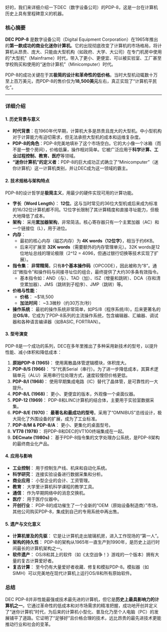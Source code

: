 好的，我们来详细介绍一下DEC（数字设备公司）的PDP-8，这是一台在计算机历史上具有里程碑意义的机器。

### 核心摘要

**DEC PDP-8** 是数字设备公司（Digital Equipment Corporation）在1965年推出的**第一款成功的商业化迷你计算机**。它的出现彻底改变了计算机的市场格局，将计算机从昂贵、庞大、只能由大型机构（如政府、大学、大公司）在专门机房中使用的“大型机”（Mainframe）时代，带入了更小、更便宜、可以被实验室、工厂甚至学校购买和使用的“迷你计算机”（Minicomputer）时代。

PDP-8的成功关键在于其**极简的设计和革命性的低价格**。当时大型机动辄数十万至上百万美元，而PDP-8的售价仅为**18,500美元**左右，真正实现了“计算机平民化”。

---

### 详细介绍

#### 1. 历史背景与意义

*   **时代背景**：在1960年代早期，计算机大多是昂贵且庞大的大型机。中小型机构对于计算能力有迫切需求，但无法承担大型机的成本和运维复杂度。
*   **PDP-8的角色**：PDP-8完美地填补了这个市场空白。它的大小像一个冰箱（而不是一整个房间），价格低廉，操作相对简单。它被广泛应用于**科学计算、工业过程控制、教育、医疗**等领域。
*   **“迷你计算机”的定义者**：PDP-8的巨大成功正式确立了“Minicomputer”（迷你计算机）这一计算机类别，并让DEC成为这一领域的霸主。

#### 2. 技术规格与架构特点

PDP-8的设计哲学是**极简主义**，用最少的硬件实现可用的计算功能。

*   **字长（Word Length）**： **12位**。这与当时常见的36位大型机或后来成为标准的16/32位计算机都不同。12位字长限制了其计算精度和直接寻址能力，但极大地降低了成本。
*   **架构**： 采用**累加器架构**，非常简洁。核心寄存器只有一个主累加器（AC）和一个链接位（L），用于进位。
*   **内存**：
    *   最初的核心内存（磁芯内存）为 **4K words（12位字）**，相当于约6KB。
    *   后来可扩展至 **32K words**（需要额外的内存管理单元）。32K words是12位地址总线的理论极限（2^12 = 4096，但通过银行切换等技术实现了扩展）。
*   **指令集**： **非常精简**，只有**8个基本操作码**（OPCODE），因此被称为“8”。通过“微指令”和操作码与间接寻址位的组合，最终提供了大约30多条有效指令。
    *   基本指令如：AND（与）、TAD（加）、ISZ（增量和跳转）、DCA（存和清空累加器）、JMS（跳转到子程序）、JMP（跳转）等。
*   **价格与性能**：
    *   **价格**： ~$18,500
    *   **加法时间**： ~3.3微秒（约30万次/秒）
*   **操作系统**： 最初的操作系统非常简单，如PS/8（程序系统/8）。后来更著名的是**OS/8**，它成为了PDP-8系列的主流操作系统，包含编辑器、汇编器、调试器和各种语言编译器（如BASIC, FORTRAN）。

#### 3. 型号演变

PDP-8是一个成功的系列，DEC在多年里推出了多种采用新技术的型号，以提升性能、减小体积和降低成本：

1.  **原始PDP-8 (1965)**： 使用离散晶体管逻辑模块，体积庞大。
2.  **PDP-8/S (1966)**： “S”代表Serial（串行）。为了进一步降低成本，其算术逻辑单元（ALU）采用串行位处理方式，速度较慢但价格更低。
3.  **PDP-8/I (1968)**： 使用早期集成电路（IC）替代了晶体管，是可靠性的一大提升。
4.  **PDP-8/L (1968)**： 更小、更便宜的版本，外观像一个桌面仪器。
5.  **PDP-12 (1969)**： PDP-8和LINC计算机的结合体，主要用于实验室数据采集。
6.  **PDP-8/E (1970)**： **最著名和最成功的型号**。采用了“OMNIBUS”总线设计，极大简化了外围设备的扩展，成为了工业标准。
7.  **PDP-8/M & PDP-8/A**： 更小、更集化的桌面型号。
8.  **VT78 (1978)**： 将PDP-8和DEC的VT100终端集成在一起。
9.  **DECmate (1980s)**： 基于PDP-8指令集的文字处理办公系统，是PDP-8架构的最终商业化产品。

#### 4. 应用与影响

*   **工业控制**： 用于控制生产线、机床和自动化系统。
*   **科学研究**： 连接实验设备进行数据采集和分析。
*   **商业应用**： 小型企业的会计、工资管理。
*   **教育**： 大学里计算机科学课程的教学工具。
*   **通信**： 作为早期网络中的消息交换机。
*   **医疗**： 用于医疗仪器中。
*   **开创行业**： PDP-8的成功催生了一个全新的“OEM（原始设备制造商）”市场，其他公司购买PDP-8，集成到自己的专用系统中再出售。

#### 5. 遗产与文化意义

*   **计算机普及的先驱**： 它是让计算机走出玻璃机房，进入工作现场的“第一人”。
*   **架构的持久性**： PDP-8的架构从1965年一直生产到1990年，是历史上运行时间最长的计算机架构之一。
*   **软件遗产**： OS/8和其上的软件（如《太空战争！》游戏的一个版本）拥有大量的复古计算爱好者。
*   **复古计算**： 至今仍有大量爱好者收藏、修复和模拟PDP-8。模拟器（如SIMH）可以完美地在现代计算机上运行OS/8和所有原始软件。

### 总结

DEC PDP-8并非性能最强或技术最先进的计算机，但它是**历史上最具影响力的计算机之一**。它通过革命性的低成本和对市场需求的精准把握，成功地开创并定义了“迷你计算机”时代，为后来的计算机小型化、普及化乃至个人电脑（PC）的发展铺平了道路。它证明了“足够好”且价格合理的技术，远比昂贵的最先进技术更能推动行业和社会的变革。